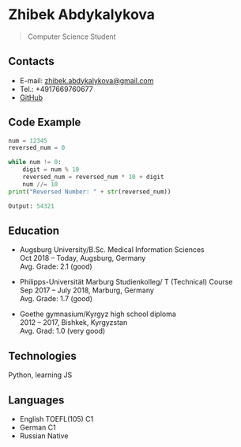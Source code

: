 Zhibek Abdykalykova
=======

> Computer Science Student

Contacts
-----------
* E-mail: zhibek.abdykalykova@gmail.com
* Tel.: +4917669760677
* [GitHub](https://github.com/abdykazh)

Code Example
-----------
```python
num = 12345
reversed_num = 0

while num != 0:
    digit = num % 10
    reversed_num = reversed_num * 10 + digit
    num //= 10
print("Reversed Number: " + str(reversed_num))

Output: 54321
```

Education
-----------
* Augsburg University/B.Sc. Medical Information Sciences  
Oct 2018 – Today, Augsburg, Germany  
Avg. Grade: 2.1 (good)

* Philipps-Universität Marburg Studienkolleg/ T (Technical) Course  
Sep 2017 – July 2018, Marburg, Germany  
Avg. Grade: 1.7 (good)

* Goethe gymnasium/Kyrgyz high school diploma  
2012 – 2017, Bishkek, Kyrgyzstan  
Avg. Grad: 1.0 (very good)

Technologies
-----------
Python, learning JS

Languages
-----------
* English TOEFL(105) C1
* German C1
* Russian Native
